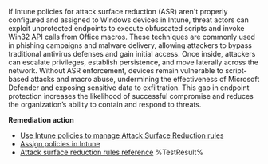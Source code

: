 If Intune policies for attack surface reduction (ASR) aren't properly configured and assigned to Windows devices in Intune, threat actors can exploit unprotected endpoints to execute obfuscated scripts and invoke Win32 API calls from Office macros. These techniques are commonly used in phishing campaigns and malware delivery, allowing attackers to bypass traditional antivirus defenses and gain initial access. Once inside, attackers can escalate privileges, establish persistence, and move laterally across the network. Without ASR enforcement, devices remain vulnerable to script-based attacks and macro abuse, undermining the effectiveness of Microsoft Defender and exposing sensitive data to exfiltration. This gap in endpoint protection increases the likelihood of successful compromise and reduces the organization’s ability to contain and respond to threats.

**Remediation action**

- [Use Intune policies to manage Attack Surface Reduction rules](https://learn.microsoft.com/intune/intune-service/protect/endpoint-security-asr-policy?wt.mc_id=zerotrustrecommendations_automation_content_cnl_csasci)
- [Assign policies in Intune](https://learn.microsoft.com/intune/intune-service/configuration/device-profile-assign?wt.mc_id=zerotrustrecommendations_automation_content_cnl_csasci)
- [Attack surface reduction rules reference](https://learn.microsoft.com/defender-endpoint/attack-surface-reduction-rules-reference?wt.mc_id=zerotrustrecommendations_automation_content_cnl_csasci)<!--- Results --->
%TestResult%

